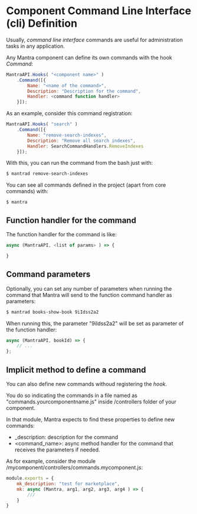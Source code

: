 # Component Command Line Interface (cli) Definition

Usually, *command line interface* commands are useful for administration tasks in any application.

Any Mantra component can define its own commands with the hook *Command*:

```js
MantraAPI.Hooks( "<component name>" )
    .Command([{
        Name: "<name of the command>",
        Description: "Description for the command",
        Handler: <command function handler>
    }]);
```

As an example, consider this command registration:

```js
MantraAPI.Hooks( "search" )
    .Command([{
        Name: "remove-search-indexes",
        Description: "Remove all search indexes",
        Handler: SearchCommandHandlers.RemoveIndexes
    }]);
```

With this, you can run the command from the bash just with:

```bash
$ mantrad remove-search-indexes
```

You can see all commands defined in the project (apart from core commands) with:

```
$ mantra
```

## Function handler for the command

The function handler for the command is like:

```js
async (MantraAPI, <list of params> ) => {

}
```

## Command parameters

Optionally, you can set any number of parameters when running the command that Mantra will send to the function command handler as parameters:

```bash
$ mantrad books-show-book 9iIdss2a2
```

When running this, the parameter "9iIdss2a2" will be set as parameter of the function handler:

```js
async (MantraAPI, bookId) => { 
    // ... 
};
```

## Implicit method to define a command

You can also define new commands withoud registering the *hook*.

You do so indicating the commands in a file named as "commands.yourcomponentname.js" inside /controllers folder of your component.

In that module, Mantra expects to find these properties to define new commands:

* <command name>_description: description for the command
* <command_name>: async method handler for the command that receives the parameters if needed.

As for example, consider the module /mycomponent/controllers/commands.mycomponent.js:

```js
module.exports = {
    mk_description: "test for marketplace",
    mk: async (Mantra, arg1, arg2, arg3, arg4 ) => {
        ///
    }
}
```